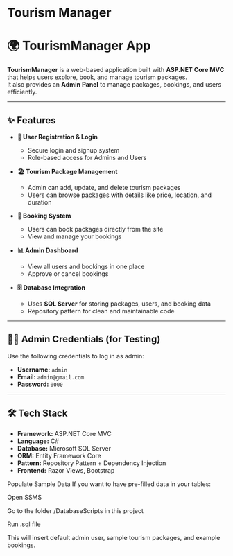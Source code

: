 # Tourism Manager

# 🌍 TourismManager App

**TourismManager** is a web-based application built with **ASP.NET Core MVC** that helps users explore, book, and manage tourism packages.  
It also provides an **Admin Panel** to manage packages, bookings, and users efficiently.

---

## ✨ Features

- **👤 User Registration & Login**
  - Secure login and signup system
  - Role-based access for Admins and Users

- **🏖️ Tourism Package Management**
  - Admin can add, update, and delete tourism packages
  - Users can browse packages with details like price, location, and duration

- **📅 Booking System**
  - Users can book packages directly from the site
  - View and manage your bookings

- **📊 Admin Dashboard**
  - View all users and bookings in one place
  - Approve or cancel bookings

- **🗄️ Database Integration**
  - Uses **SQL Server** for storing packages, users, and booking data
  - Repository pattern for clean and maintainable code

---

## 🧑‍💻 Admin Credentials (for Testing)

Use the following credentials to log in as admin:

- **Username:** `admin`  
- **Email:** `admin@gmail.com`  
- **Password:** `0000`



---

## 🛠️ Tech Stack

- **Framework:** ASP.NET Core MVC  
- **Language:** C#  
- **Database:** Microsoft SQL Server  
- **ORM:** Entity Framework Core  
- **Pattern:** Repository Pattern + Dependency Injection  
- **Frontend:** Razor Views, Bootstrap  


Populate Sample Data 
If you want to have pre-filled data in your tables:

Open SSMS

Go to the folder /DatabaseScripts in this project

Run .sql file 

This will insert default admin user, sample tourism packages, and example bookings.
